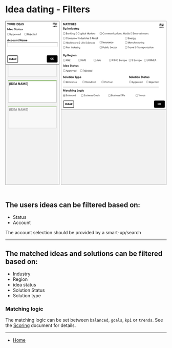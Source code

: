 # Idea dating - Filters

![](images/filters.png)<br>
<br>

## The users ideas can be filtered based on:

- Status
- Account

The account selection should be provided by a smart-up/search

---

## The matched ideas and solutions can be filtered based on:

- Industry
- Region
- idea status
- Solution Status
- Solution type

### Matching logic

The matching logic can be set between `balanced`, `goals`, `kpi` or `trends`.   See the [Scoring](../Scoring.md) document for details.

---

- [Home](../readme.md)